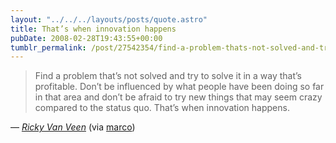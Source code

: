 ```yaml
---
layout: "../../../layouts/posts/quote.astro"
title: That’s when innovation happens
pubDate: 2008-02-28T19:43:55+00:00
tumblr_permalink: /post/27542354/find-a-problem-thats-not-solved-and-try-to-solve
---
```


> Find a problem that’s not solved and try to solve it in a way that’s profitable. Don’t be influenced by what people have been doing so far in that area and don’t be afraid to try new things that may seem crazy compared to the status quo. That’s when innovation happens.

— <cite>[Ricky Van Veen](https://heyheyok.tumblr.com/post/27400161/find-a-problem-thats-not-solved-and-try-to-solve)</cite> (via [marco](http://tumblelog.marco.org/))
